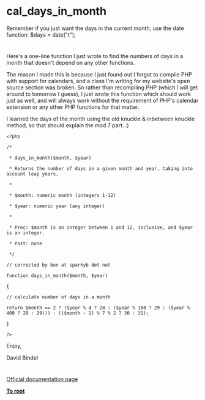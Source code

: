 # cal_days_in_month





Remember if you just want the days in the current month, use the date function:
$days = date(&quot;t&quot;);

  

#



Here&apos;s a one-line function I just wrote to find the numbers of days in a month that doesn&apos;t depend on any other functions.



The reason I made this is because I just found out I forgot to compile PHP with support for calendars, and a class I&apos;m writing for my website&apos;s open source section was broken. So rather than recompiling PHP (which I will get around to tomorrow I guess), I just wrote this function which should work just as well, and will always work without the requirement of PHP&apos;s calendar extension or any other PHP functions for that matter.



I learned the days of the month using the old knuckle &amp; inbetween knuckle method, so that should explain the mod 7 part. :)





```
<?php

/*

 * days_in_month($month, $year)

 * Returns the number of days in a given month and year, taking into account leap years.

 *

 * $month: numeric month (integers 1-12)

 * $year: numeric year (any integer)

 *

 * Prec: $month is an integer between 1 and 12, inclusive, and $year is an integer.

 * Post: none

 */

// corrected by ben at sparkyb dot net

function days_in_month($month, $year)

{

// calculate number of days in a month

return $month == 2 ? ($year % 4 ? 28 : ($year % 100 ? 29 : ($year % 400 ? 28 : 29))) : (($month - 1) % 7 % 2 ? 30 : 31);

}

?>
```




Enjoy,

David Bindel

  

#

[Official documentation page](https://www.php.net/manual/en/function.cal-days-in-month.php)

**[To root](/README.md)**